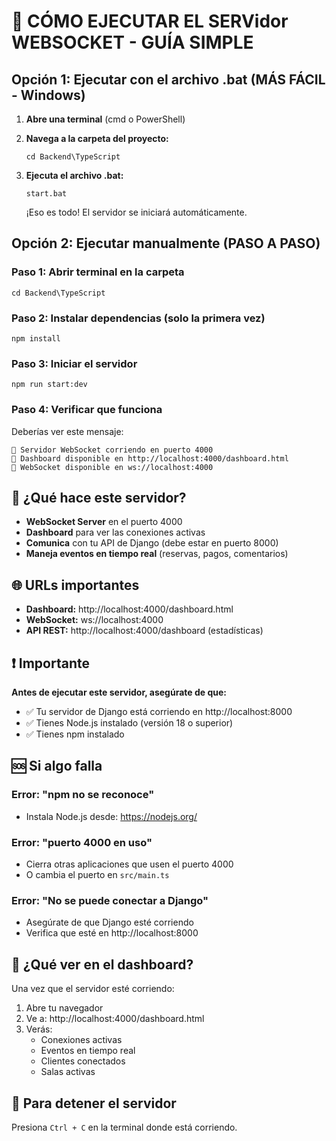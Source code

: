 # 🚀 CÓMO EJECUTAR EL SERVidor WEBSOCKET - GUÍA SIMPLE

## Opción 1: Ejecutar con el archivo .bat (MÁS FÁCIL - Windows)

1. **Abre una terminal** (cmd o PowerShell)
2. **Navega a la carpeta del proyecto:**
   ```
   cd Backend\TypeScript
   ```
3. **Ejecuta el archivo .bat:**
   ```
   start.bat
   ```
   
   ¡Eso es todo! El servidor se iniciará automáticamente.

## Opción 2: Ejecutar manualmente (PASO A PASO)

### Paso 1: Abrir terminal en la carpeta
```
cd Backend\TypeScript
```

### Paso 2: Instalar dependencias (solo la primera vez)
```
npm install
```

### Paso 3: Iniciar el servidor
```
npm run start:dev
```

### Paso 4: Verificar que funciona
Deberías ver este mensaje:
```
🚀 Servidor WebSocket corriendo en puerto 4000
📡 Dashboard disponible en http://localhost:4000/dashboard.html
🔌 WebSocket disponible en ws://localhost:4000
```

## 📝 ¿Qué hace este servidor?

- **WebSocket Server** en el puerto 4000
- **Dashboard** para ver las conexiones activas
- **Comunica** con tu API de Django (debe estar en puerto 8000)
- **Maneja eventos en tiempo real** (reservas, pagos, comentarios)

## 🌐 URLs importantes

- **Dashboard:** http://localhost:4000/dashboard.html
- **WebSocket:** ws://localhost:4000
- **API REST:** http://localhost:4000/dashboard (estadísticas)

## ❗ Importante

**Antes de ejecutar este servidor, asegúrate de que:**
- ✅ Tu servidor de Django está corriendo en http://localhost:8000
- ✅ Tienes Node.js instalado (versión 18 o superior)
- ✅ Tienes npm instalado

## 🆘 Si algo falla

### Error: "npm no se reconoce"
- Instala Node.js desde: https://nodejs.org/

### Error: "puerto 4000 en uso"
- Cierra otras aplicaciones que usen el puerto 4000
- O cambia el puerto en `src/main.ts`

### Error: "No se puede conectar a Django"
- Asegúrate de que Django esté corriendo
- Verifica que esté en http://localhost:8000

## 📱 ¿Qué ver en el dashboard?

Una vez que el servidor esté corriendo:
1. Abre tu navegador
2. Ve a: http://localhost:4000/dashboard.html
3. Verás:
   - Conexiones activas
   - Eventos en tiempo real
   - Clientes conectados
   - Salas activas

## 🔄 Para detener el servidor

Presiona `Ctrl + C` en la terminal donde está corriendo.


